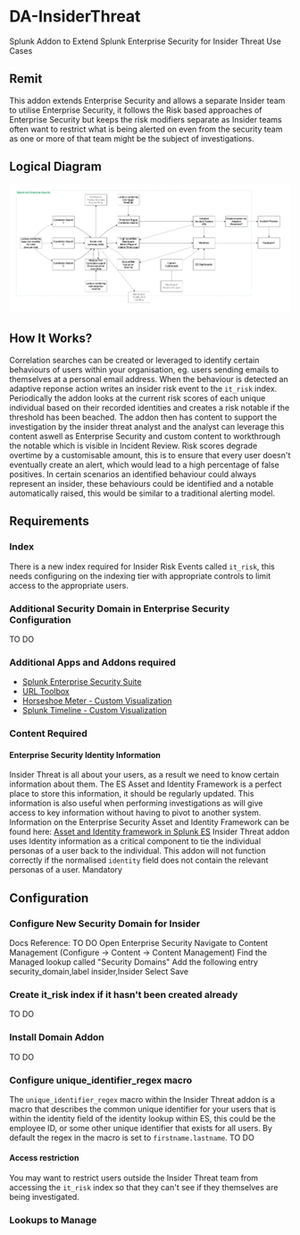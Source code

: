 # DA-InsiderThreat
Splunk Addon to Extend Splunk Enterprise Security for Insider Threat Use Cases

## Remit
This addon extends Enterprise Security and allows a separate Insider team to utilise Enterprise Security, it follows the Risk based approaches of Enterprise Security but keeps the risk modifiers separate as Insider teams often want to restrict what is being alerted on even from the security team as one or more of that team might be the subject of investigations.

## Logical Diagram
![Logical Diagram](/appserver/static/logical_diagram.png)

## How It Works?
Correlation searches can be created or leveraged to identify certain behaviours of users within your organisation, eg. users sending emails to themselves at a personal email address.  When the behaviour is detected an adaptive reponse action writes an insider risk event to the `it_risk` index.
Periodically the addon looks at the current risk scores of each unique individual based on their recorded identities and creates a risk notable if the threshold has been beached.
The addon then has content to support the investigation by the insider threat analyst and the analyst can leverage this content aswell as Enterprise Security and custom content to workthrough the notable which is visible in Incident Review.
Risk scores degrade overtime by a customisable amount, this is to ensure that every user doesn't eventually create an alert, which would lead to a high percentage of false positives.
In certain scenarios an identified behaviour could always represent an insider, these behaviours could be identified and a notable automatically raised, this would be similar to a traditional alerting model.

## Requirements
### Index
There is a new index required for Insider Risk Events called `it_risk`, this needs configuring on the indexing tier with appropriate controls to limit access to the appropriate users.

### Additional Security Domain in Enterprise Security Configuration
TO DO

### Additional Apps and Addons required
- [Splunk Enterprise Security Suite](https://splunkbase.splunk.com/app/263/)
- [URL Toolbox](https://splunkbase.splunk.com/app/2734/)
- [Horseshoe Meter - Custom Visualization](https://splunkbase.splunk.com/app/3166/)
- [Splunk Timeline - Custom Visualization](https://splunkbase.splunk.com/app/3120/)

### Content Required

#### Enterprise Security Identity Information 
Insider Threat is all about your users, as a result we need to know certain information about them.  The ES Asset and Identity Framework is a perfect place to store this information, it should be regularly updated.
This information is also useful when performing investigations as will give access to key information without having to pivot to another system.
Information on the Enterprise Security Asset and Identity Framework can be found here: [Asset and Identity framework in Splunk ES](https://dev.splunk.com/enterprise/docs/devtools/enterprisesecurity/assetandidentityframework/)
Insider Threat addon uses Identity information as a critical component to tie the individual personas of a user back to the individual.  This addon will not function correctly if the normalised `identity` field does not contain the relevant personas of a user.
Mandatory

## Configuration
### Configure New Security Domain for Insider
Docs Reference: TO DO
Open Enterprise Security
Navigate to Content Management (Configure -> Content -> Content Management)
Find the Managed lookup called "Security Domains"
Add the following entry
security_domain,label
insider,Insider
Select Save

### Create it_risk index if it hasn't been created already
TO DO

### Install Domain Addon
TO DO

### Configure unique_identifier_regex macro
The `unique_identifier_regex` macro within the Insider Threat addon is a macro that describes the common unique identifier for your users that is within the identity field of the identity lookup within ES, this could be the employee ID, or some other unique identifier that exists for all users.  By default the regex in the macro is set to `firstname.lastname`.
TO DO

#### Access restriction
You may want to restrict users outside the Insider Threat team from accessing the `it_risk` index so that they can't see if they themselves are being investigated.

### Lookups to Manage
